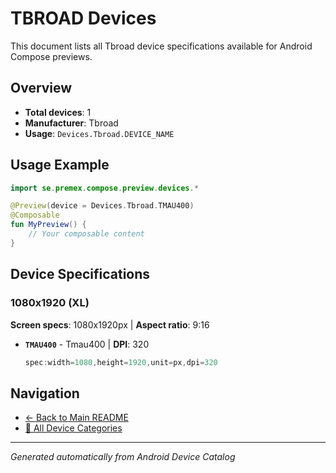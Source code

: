 # TBROAD Devices

This document lists all Tbroad device specifications available for Android Compose previews.

## Overview

- **Total devices**: 1
- **Manufacturer**: Tbroad
- **Usage**: `Devices.Tbroad.DEVICE_NAME`

## Usage Example

```kotlin
import se.premex.compose.preview.devices.*

@Preview(device = Devices.Tbroad.TMAU400)
@Composable
fun MyPreview() {
    // Your composable content
}
```

## Device Specifications

### 1080x1920 (XL)

**Screen specs**: 1080x1920px | **Aspect ratio**: 9:16

- **`TMAU400`** - Tmau400 | **DPI**: 320
  ```kotlin
  spec:width=1080,height=1920,unit=px,dpi=320
  ```

## Navigation

- [← Back to Main README](../../README.md)
- [📱 All Device Categories](../README.md)

---
*Generated automatically from Android Device Catalog*
